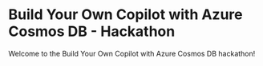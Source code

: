 # Build Your Own Copilot with Azure Cosmos DB - Hackathon

Welcome to the Build Your Own Copilot with Azure Cosmos DB hackathon!


